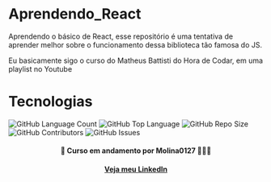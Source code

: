 # Aprendendo_React
Aprendendo o básico de React, esse repositório é uma tentativa de aprender melhor sobre o funcionamento dessa biblioteca tão famosa do JS.

Eu basicamente sigo o curso do Matheus Battisti do Hora de Codar, em uma playlist no Youtube

# Tecnologias
<p style="
   display: inline;
">
<img alt="GitHub Language Count" src="https://img.shields.io/github/languages/count/Molina0127/Aprendendo_React" />
<img alt="GitHub Top Language" src="https://img.shields.io/github/languages/top/Molina0127/Aprendendo_React"/>
<img alt="GitHub Repo Size" src="https://img.shields.io/github/repo-size/Molina0127/Aprendendo_React"/>
<img alt="GitHub Contributors" src="https://img.shields.io/github/contributors/Molina0127/Aprendendo_React"/>
<img alt="GitHub Issues" src="https://img.shields.io/github/issues/Molina0127/Aprendendo_React"/>
</p>

<h4 align="center"> 🚧 Curso em andamento por Molina0127 👷‍♂️🚧 </h4>

<h4 align="center">
<a href="https://www.linkedin.com/in/guilherme-molina-trindade-784bb420a/">Veja meu LinkedIn</a>
</h4>
